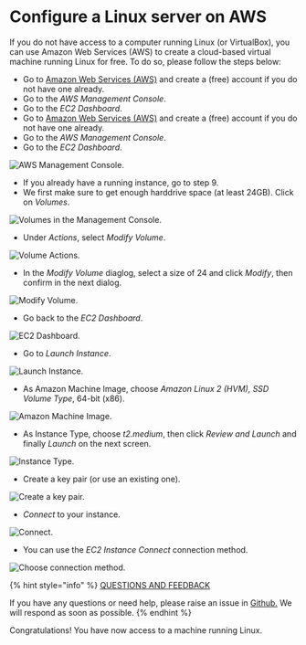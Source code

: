 # Configure a Linux server on AWS

If you do not have access to a computer running Linux \(or VirtualBox\), you can use Amazon Web Services \(AWS\) to create a cloud-based virtual machine running Linux for free. To do so, please follow the steps below:

* Go to [Amazon Web Services \(AWS\)](https://aws.amazon.com/) and create a \(free\) account if you do not have one already.
* Go to the _AWS Management Console_.
* Go to the _EC2 Dashboard_.
* Go to [Amazon Web Services \(AWS\)](https://aws.amazon.com/) and create a \(free\) account if you do not have one already.
* Go to the _AWS Management Console_.
* Go to the _EC2 Dashboard_.

![AWS Management Console.](https://github.com/cardano-foundation/stake-pool-school-handbook/tree/490a2c877b1c2b93450333a8297d1c398b950536/stake-pool-guide/system-setup/images/AMI.png)

* If you already have a running instance, go to step 9.
* We first make sure to get enough harddrive space \(at least 24GB\). Click on _Volumes_.

![Volumes in the Management Console.](https://github.com/cardano-foundation/stake-pool-school-handbook/tree/490a2c877b1c2b93450333a8297d1c398b950536/.gitbook/assets/volumes.png)

* Under _Actions_, select _Modify Volume_.

![Volume Actions.](https://github.com/cardano-foundation/stake-pool-school-handbook/tree/490a2c877b1c2b93450333a8297d1c398b950536/.gitbook/assets/volume_actions.png)

* In the _Modify Volume_ diaglog, select a size of 24 and click _Modify_, then confirm in the next dialog.

![Modify Volume.](https://github.com/cardano-foundation/stake-pool-school-handbook/tree/490a2c877b1c2b93450333a8297d1c398b950536/.gitbook/assets/modify_volume.png)

* Go back to the _EC2 Dashboard_.

![EC2 Dashboard.](https://github.com/cardano-foundation/stake-pool-school-handbook/tree/490a2c877b1c2b93450333a8297d1c398b950536/.gitbook/assets/dashboard.png)

* Go to _Launch Instance_.

![Launch Instance.](https://github.com/cardano-foundation/stake-pool-school-handbook/tree/490a2c877b1c2b93450333a8297d1c398b950536/.gitbook/assets/launch_instance.png)

* As Amazon Machine Image, choose _Amazon Linux 2 \(HVM\), SSD Volume Type_, 64-bit \(x86\).

![Amazon Machine Image.](https://github.com/cardano-foundation/stake-pool-school-handbook/tree/490a2c877b1c2b93450333a8297d1c398b950536/.gitbook/assets/AMI.png)

* As Instance Type, choose _t2.medium_, then click _Review and Launch_ and finally _Launch_ on the next screen.

![Instance Type.](https://github.com/cardano-foundation/stake-pool-school-handbook/tree/490a2c877b1c2b93450333a8297d1c398b950536/.gitbook/assets/Instance_Type.png)

* Create a key pair \(or use an existing one\).

![Create a key pair.](https://github.com/cardano-foundation/stake-pool-school-handbook/tree/490a2c877b1c2b93450333a8297d1c398b950536/.gitbook/assets/key_pair.png)

* _Connect_ to your instance.

![Connect.](https://github.com/cardano-foundation/stake-pool-school-handbook/tree/490a2c877b1c2b93450333a8297d1c398b950536/.gitbook/assets/connect.png)

* You can use the _EC2 Instance Connect_ connection method.

![Choose connection method.](https://github.com/cardano-foundation/stake-pool-school-handbook/tree/490a2c877b1c2b93450333a8297d1c398b950536/.gitbook/assets/connect2.png)





{% hint style="info" %}
[QUESTIONS AND FEEDBACK](https://github.com/carloslodelar/SPO/issues)

If you have any questions or need help, please raise an issue in [Github.](https://github.com/cardano-foundation/stake-pool-school-handbook/issues) We will respond as soon as possible.
{% endhint %}

Congratulations! You have now access to a machine running Linux.

